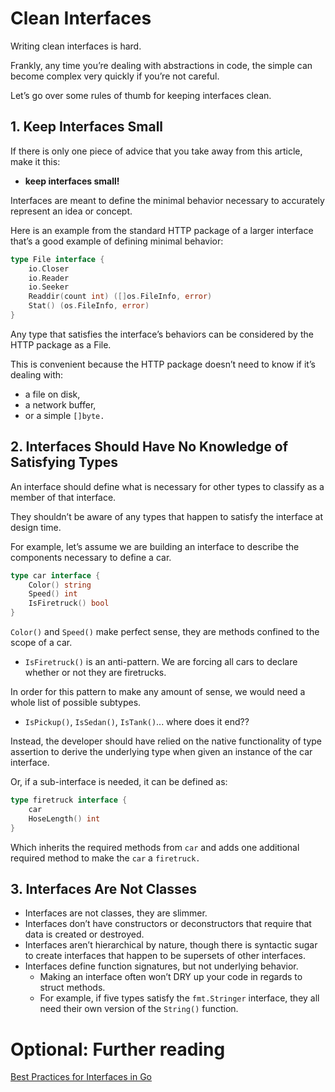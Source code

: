 # Clean Interfaces

Writing clean interfaces is hard.

Frankly, any time you’re dealing with abstractions in code, the simple can become complex very quickly if you’re not careful.

Let’s go over some rules of thumb for keeping interfaces clean.

## 1. Keep Interfaces Small

If there is only one piece of advice that you take away from this article, make it this:

- **keep interfaces small!**

Interfaces are meant to define the minimal behavior necessary to accurately represent an idea or concept.

Here is an example from the standard HTTP package of a larger interface that’s a good example of defining minimal behavior:

```go
type File interface {
    io.Closer
    io.Reader
    io.Seeker
    Readdir(count int) ([]os.FileInfo, error)
    Stat() (os.FileInfo, error)
}
```

Any type that satisfies the interface’s behaviors can be considered by the HTTP package as a File.

This is convenient because the HTTP package doesn’t need to know if it’s dealing with:

- a file on disk,
- a network buffer,
- or a simple `[]byte.`

## 2. Interfaces Should Have No Knowledge of Satisfying Types

An interface should define what is necessary for other types to classify as a member of that interface.

They shouldn’t be aware of any types that happen to satisfy the interface at design time.

For example, let’s assume we are building an interface to describe the components necessary to define a car.

```go
type car interface {
	Color() string
	Speed() int
	IsFiretruck() bool
}
```

`Color()` and `Speed()` make perfect sense, they are methods confined to the scope of a car.

- `IsFiretruck()` is an anti-pattern. We are forcing all cars to declare whether or not they are firetrucks.

In order for this pattern to make any amount of sense, we would need a whole list of possible subtypes.

- `IsPickup()`, `IsSedan()`, `IsTank()`... where does it end??

Instead, the developer should have relied on the native functionality of type assertion to derive the underlying type when given an instance of the car interface.

Or, if a sub-interface is needed, it can be defined as:

```go
type firetruck interface {
	car
	HoseLength() int
}
```

Which inherits the required methods from `car` and adds one additional required method to make the `car` a `firetruck.`

## 3. Interfaces Are Not Classes

- Interfaces are not classes, they are slimmer.
- Interfaces don’t have constructors or deconstructors that require that data is created or destroyed.
- Interfaces aren’t hierarchical by nature, though there is syntactic sugar to create interfaces that happen to be supersets of other interfaces.
- Interfaces define function signatures, but not underlying behavior.
  - Making an interface often won’t DRY up your code in regards to struct methods.
  - For example, if five types satisfy the `fmt.Stringer` interface, they all need their own version of the `String()` function.

# Optional: Further reading

[Best Practices for Interfaces in Go](https://blog.boot.dev/golang/golang-interfaces/)
